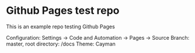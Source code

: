 # Github Pages test repo

This is an example repo testing Github Pages

Configuration:
Settings -> Code and Automation -> Pages -> Source
Branch: master, root directory: /docs
Theme: Cayman
